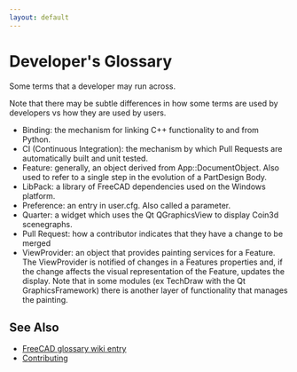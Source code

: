 ```yaml
---
layout: default
---
```


# Developer's Glossary

Some terms that a developer may run across.

Note that there may be subtle differences in how some terms are used by developers vs how they are used by users.

* Binding: the mechanism for linking C++ functionality to and from Python.
* CI (Continuous Integration): the mechanism by which Pull Requests are automatically built and unit tested.
* Feature: generally, an object derived from App::DocumentObject.  Also used to refer to a single step in the evolution of a PartDesign Body.
* LibPack: a library of FreeCAD dependencies used on the Windows platform.
* Preference: an entry in user.cfg.  Also called a parameter.
* Quarter: a widget which uses the Qt QGraphicsView to display Coin3d scenegraphs.
* Pull Request: how a contributor indicates that they have a change to be merged
* ViewProvider: an object that provides painting services for a Feature.  The ViewProvider is notified of changes in a Features properties and, if the change affects the visual representation of the Feature, updates the display.  Note that in some modules (ex TechDraw with the Qt GraphicsFramework) there is another layer of functionality that manages the painting.

## See Also

* [FreeCAD glossary wiki entry](https://wiki.freecad.org/Glossary)
* [Contributing](https://github.com/FreeCAD/FreeCAD/blob/master/CONTRIBUTING.md)

